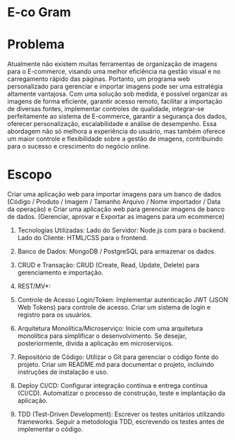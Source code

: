 # E-co Gram

# Problema

Atualmente não existem muitas ferramentas de organização de imagens para o E-commerce, visando uma melhor eficiência na gestão visual e no carregamento rápido das páginas. Portanto, um programa web personalizado para gerenciar e importar imagens pode ser uma estratégia altamente vantajosa. Com uma solução sob medida, é possível organizar as imagens de forma eficiente, garantir acesso remoto, facilitar a importação de diversas fontes, implementar controles de qualidade, integrar-se perfeitamente ao sistema de E-commerce, garantir a segurança dos dados, oferecer personalização, escalabilidade e análise de desempenho. Essa abordagem não só melhora a experiência do usuário, mas também oferece um maior controle e flexibilidade sobre a gestão de imagens, contribuindo para o sucesso e crescimento do negócio online.

# Escopo
Criar uma aplicação web para importar imagens para um banco de dados (Código / Produto / Imagem / Tamanho Arquivo / Nome importador / Data da operação) e
Criar uma aplicação web para gerenciar imagens de banco de dados. (Gerenciar, aprovar e Exportar as imagens para um ecommerce)



1.	Tecnologias Utilizadas:
Lado do Servidor: Node.js com para o backend.
Lado do Cliente: HTML/CSS para o frontend.

2.	Banco de Dados:
MongoDB / PostgreSQL para armazenar os dados.

3.	CRUD e Transação:
CRUD (Create, Read, Update, Delete) para gerenciamento e importação.

4.	REST/MV*:

5.	Controle de Acesso Login/Token:
Implementar autenticação JWT (JSON Web Tokens) para controle de acesso.
Criar um sistema de login e registro para os usuários.

6.	Arquitetura Monolítica/Microserviço:
Inicie com uma arquitetura monolítica para simplificar o desenvolvimento.
Se desejar, posteriormente, divida a aplicação em microserviços.

7.	Repositório de Código:
Utilizar o Git para gerenciar o código fonte do projeto.
Criar um README.md para documentar o projeto, incluindo instruções de instalação e uso.

8.	Deploy CI/CD:
Configurar integração contínua e entrega contínua (CI/CD).
Automatizar o processo de construção, teste e implantação da aplicação.

9.	TDD (Test-Driven Development):
Escrever os testes unitários utilizando frameworks.
Seguir a metodologia TDD, escrevendo os testes antes de implementar o código.
